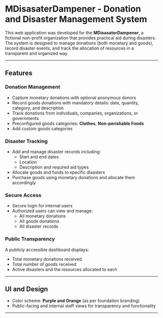 
# MDisasaterDampener - Donation and Disaster Management System

This web application was developed for the **MDisasaterDampener**, a fictional non-profit organization that provides practical aid during disasters. The system is designed to manage donations (both monetary and goods), record disaster events, and track the allocation of resources in a transparent and organized way.

---

##  Features

###  Donation Management
- Capture monetary donations with optional anonymous donors
- Record goods donations with mandatory details: date, quantity, category, and description
- Track donations from individuals, companies, organizations, or governments
- Preconfigured goods categories: **Clothes**, **Non-perishable Foods**
- Add custom goods categories

###  Disaster Tracking
- Add and manage disaster records including:
  - Start and end dates
  - Location
  - Description and required aid types
- Allocate goods and funds to specific disasters
- Purchase goods using monetary donations and allocate them accordingly

### Secure Access
- Secure login for internal users
- Authorized users can view and manage:
  - All monetary donations
  - All goods donations
  - All disaster records

### Public Transparency
A publicly accessible dashboard displays:
- Total monetary donations received
- Total number of goods received
- Active disasters and the resources allocated to each

---

##  UI and Design

- Color scheme: **Purple and Orange** (as per foundation branding)
- Public-facing and internal staff views for transparency and functionality

---



